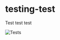 # testing-test
Test test test

![Tests](https://github.com/Approaching-Truth/testing-test/actions/workflows/test.yml/badge.svg)
